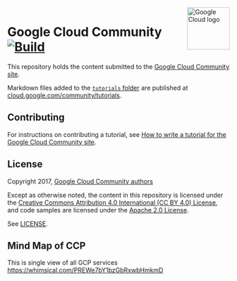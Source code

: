 <img src="https://avatars2.githubusercontent.com/u/2810941?v=3&s=96" alt="Google Cloud logo" title="Google Cloud" align="right" height="96" width="96"/>

# Google Cloud Community [![Build][build_badge]][build_link]

[build_badge]: https://img.shields.io/circleci/project/github/GoogleCloudPlatform/community/master.svg?style=flat
[build_link]: https://circleci.com/gh/GoogleCloudPlatform/community

This repository holds the content submitted to the
[Google Cloud Community site](https://cloud.google.com/community/).

Markdown files added to the [`tutorials` folder](https://github.com/GoogleCloudPlatform/community/tree/master/tutorials) are published at
[cloud.google.com/community/tutorials](https://cloud.google.com/community/tutorials/).

## Contributing

For instructions on contributing a tutorial, see
[How to write a tutorial for the Google Cloud Community site](https://cloud.google.com/community/tutorials/write).

## License

Copyright 2017, [Google Cloud Community authors](https://github.com/GoogleCloudPlatform/community/blob/master/AUTHORS)

Except as otherwise noted, the content in this repository is licensed under the
[Creative Commons Attribution 4.0 International (CC BY 4.0) License](https://creativecommons.org/licenses/by/4.0/), and
code samples are licensed under the [Apache 2.0 License](http://www.apache.org/licenses/LICENSE-2.0).

See [LICENSE](LICENSE.md).


## Mind Map of CCP
This is single view of all GCP services 
https://whimsical.com/PREWe7bY1bzGbRxwbHmkmD
